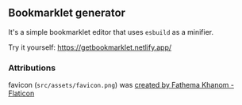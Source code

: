 ## Bookmarklet generator

It's a simple bookmarklet editor that uses `esbuild` as a minifier.

Try it yourself: https://getbookmarklet.netlify.app/

### Attributions

favicon (`src/assets/favicon.png`) was [created by Fathema Khanom - Flaticon](https://www.flaticon.com/free-icons/bookmark)
